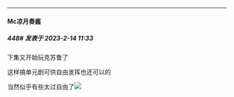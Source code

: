 
*****

####  Mc凉月奏酱  
##### 448#       发表于 2023-2-14 11:33

下集又开始玩克苏鲁了

这样搞单元剧可供自由发挥也还可以的

当然似乎有些太过自由了<img src="https://static.saraba1st.com/image/smiley/face2017/067.png" referrerpolicy="no-referrer">

